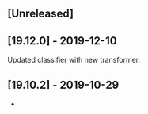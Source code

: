 ## [Unreleased]


## [19.12.0] - 2019-12-10
Updated classifier with new transformer.

## [19.10.2] - 2019-10-29
-